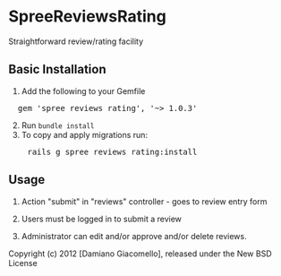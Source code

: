 SpreeReviewsRating
=======

Straightforward review/rating facility


Basic Installation
------------------

1. Add the following to your Gemfile
<pre>
  gem 'spree_reviews_rating', '~> 1.0.3'
</pre>
2. Run `bundle install`
3. To copy and apply migrations run:
<pre>
	rails g spree_reviews_rating:install
</pre>
    

Usage
-----

1. Action "submit" in "reviews" controller - goes to review entry form

2. Users must be logged in to submit a review

3. Administrator can edit and/or approve and/or delete reviews.

Copyright (c) 2012 [Damiano Giacomello], released under the New BSD License
